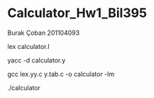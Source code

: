 # Calculator_Hw1_Bil395

Burak Çoban
201104093

lex calculator.l

yacc -d calculator.y

gcc lex.yy.c y.tab.c -o calculator -lm

./calculator

